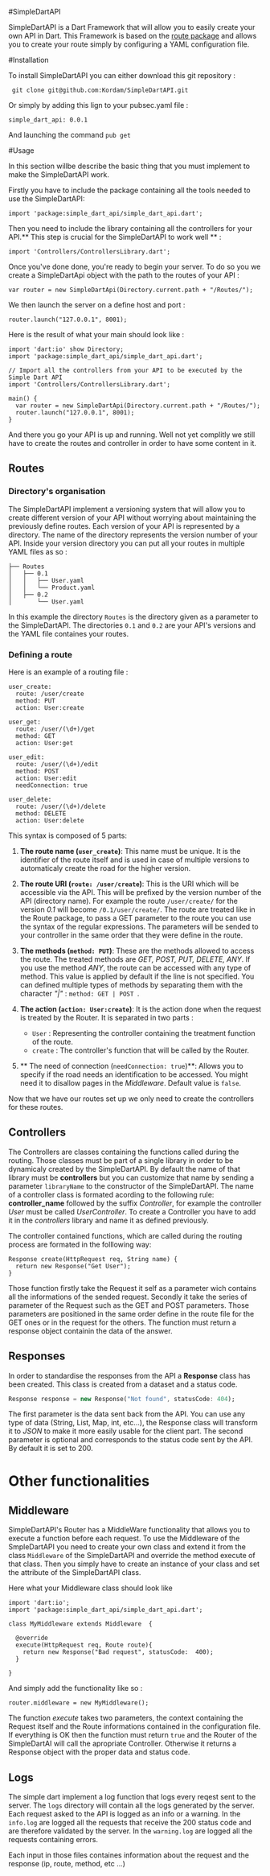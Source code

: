 #SimpleDartAPI

SimpleDartAPI is a Dart Framework that will allow you to easily create your own API in Dart.
This Framework is based on the [route package](https://pub.dartlang.org/packages/route) and allows you to create your route simply by configuring a YAML configuration file.

#Installation

To install SimpleDartAPI you can either download this git repository :
```
 git clone git@github.com:Kordam/SimpleDartAPI.git
```

Or simply by adding this lign to your pubsec.yaml file :

```
simple_dart_api: 0.0.1
```
And launching the command `pub get`

#Usage

In this section willbe describe the basic thing that you must implement to make the SimpleDartAPI work.

Firstly you have to include the package containing all the tools needed to use the SimpleDartAPI:
```
import 'package:simple_dart_api/simple_dart_api.dart';
```

Then you need to include the library containing all the controllers for your API.** This step is crucial for the SimpleDartAPI to work well ** :
```
import 'Controllers/ControllersLibrary.dart';
```

Once you've done done, you're ready to begin your server. To do so you we create a SimpleDartApi object with the path to the routes of your API :
```
var router = new SimpleDartApi(Directory.current.path + "/Routes/");
```

We then launch the server on a define host and port :
```
router.launch("127.0.0.1", 8001);
```

Here is the result of what your main should look like :

```
import 'dart:io' show Directory;
import 'package:simple_dart_api/simple_dart_api.dart';

// Import all the controllers from your API to be executed by the Simple Dart API
import 'Controllers/ControllersLibrary.dart';

main() {
  var router = new SimpleDartApi(Directory.current.path + "/Routes/");
  router.launch("127.0.0.1", 8001);
}
```

And there you go your API is up and running. Well not yet complitly we still have to create the routes and controller in order to have some content in it.

## Routes

### Directory's organisation

The SimpleDartAPI implement a versioning system that will allow you to create different version of your API without worrying about maintaining the previously define routes. 
Each version of your API is represented by a directory. The name of the directory represents the version number of your API.
Inside your version directory you can put all your routes in multiple YAML files as so :

```
├── Routes
│   ├── 0.1
│   │   ├── User.yaml
│   │   └── Product.yaml
│   ├── 0.2
│       └── User.yaml
```

In this example the directory `Routes` is the directory given as a parameter to the SimpleDartAPI. The directories `0.1` and `0.2` are your API's versions and the YAML file containes your routes.

### Defining a route

Here is an example of a routing file :
```
user_create:
  route: /user/create
  method: PUT
  action: User:create

user_get:
  route: /user/(\d+)/get
  method: GET
  action: User:get

user_edit:
  route: /user/(\d+)/edit
  method: POST
  action: User:edit
  needConnection: true

user_delete:
  route: /user/(\d+)/delete
  method: DELETE
  action: User:delete
```

This syntax is composed of 5 parts:

1. **The route name (`user_create`)**: This name must be unique. It is the identifier of the route itself and is used in case of multiple versions to automaticaly create the road for the higher version.

2. **The route URI (`route: /user/create`)**: This is the URI which will be accessible via the API. This will be prefixed by the version number of the API (directory name). For example the route `/user/create/` for the version *0.1* will become `/0.1/user/create/`.
The route are treated like in the Route package, to pass a GET parameter to the route you can use the syntax of the regular expressions. The parameters will be sended to your controller in the same order that they were define in the route.

3. **The methods (`method: PUT`)**: These are the methods allowed to access the route. The treated methods are *GET, POST, PUT, DELETE, ANY*. If you use the method *ANY*, the route can be accessed with any type of method. This value is applied by default if the line is not specified. 
You can defined multiple types of methods by separating them with the character *"|"* : `method: GET | POST `.

4. **The action (`action: User:create`)**: It is the action done when the request is treated by the Router. It is separated in two parts :
   * `User` : Representing the controller containing the treatment function of the route.
   * `create` : The controller's function that will be called by the Router.

5. ** The need of connection (`needConnection: true`)**: Allows you to specify if the road needs an identification to be accessed. You might need it to disallow pages in the *Middleware*. Default value is `false`.


Now that we have our routes set up we only need to create the controllers for these routes.

## Controllers

The Controllers are classes containing the functions called during the routing. Those classes must be part of a single library in order to be dynamicaly created by the SimpleDartAPI. By default the name of that library must be **controllers** but you can customize that name by sending a parameter `libraryName` to the constructor of the SimpleDartAPI. 
The name of a controller class is formated acording to the following rule: **controller_name** followed by the suffix *Controller*, for example the controller *User* must be called *UserController*.
To create a Controller you have to add it in the *controllers* library and name it as defined previously.

The controller contained functions, which are called during the routing process are formated in the folllowing way:
```
Response create(HttpRequest req, String name) {
  return new Response("Get User");
}
```
Those function firstly take the Request it self as a parameter wich contains all the informations of the sended request.
Secondly it take the series of parameter of the Request such as the GET and POST parameters. Those parameters are positioned in the same order define in the route file for the GET ones or in the request for the others.
The function must return a response object containin the data of the answer.

## Responses

In order to standardise the responses from the API a **Response** class has been created. This class is created from a dataset and a status code.

```dart
Response response = new Response("Not found", statusCode: 404);
```

The first parameter is the data sent back from the API. You can use any type of data (String, List, Map, int, etc...), the Response class will transform it to *JSON* to make it more easily usable for the client part.
The second parameter is optional and corresponds to the status code sent by the API. By default it is set to 200.

# Other functionalities

## Middleware

SimpleDartAPI's Router has a MiddleWare functionality that allows you to execute a function before each request.
To use the Middleware of the SmpleDartAPI you need to create your own class and extend it from the class `Middleware` of the SimpleDartAPI and override the method execute of that class. Then you simply have to create an instance of your class and set the attribute of the SimpleDartAPI class.

Here what your Middleware class should look like
```
import 'dart:io';
import 'package:simple_dart_api/simple_dart_api.dart';

class MyMiddleware extends Middleware  {

  @override
  execute(HttpRequest req, Route route){
    return new Response("Bad request", statusCode:  400);
  }

}
```
And simply add the functionality like so :
```
router.middleware = new MyMiddleware();
```

The function *execute* takes two parameters, the context containing the Request itself and the Route informations contained in the configuration file.
If everything is OK then the function must return `true` and the Router of the SimpleDartAI will call the apropriate Controller. Otherwise it returns a Response object with the proper data and status code.

## Logs

The simple dart implement a log function that logs every reqest sent to the server.
The `logs` directory will contain all the logs generated by the server. Each request asked to the API is logged as an info or a warning.
In the `info.log` are logged all the requests that receive the 200 status code and are therefore validated by the server.
In the `warning.log` are logged all the requests containing errors.

Each input in those files containes information about the request and the response (ip, route, method, etc ...)



